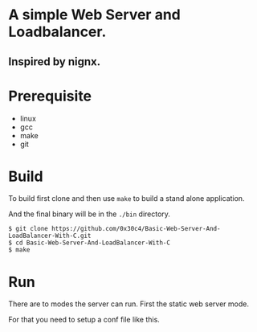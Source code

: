 # A simple Web Server and Loadbalancer.
## Inspired by nignx.

# Prerequisite

* linux
* gcc
* make
* git

# Build 

To build first clone and then use ```make``` to build a stand alone application.

And the final binary will be in the ```./bin``` directory.

```
$ git clone https://github.com/0x30c4/Basic-Web-Server-And-LoadBalancer-With-C.git 
$ cd Basic-Web-Server-And-LoadBalancer-With-C
$ make
```

# Run

There are to modes the server can run. 
First the static web server mode.

For that you need to setup a conf file like this.





